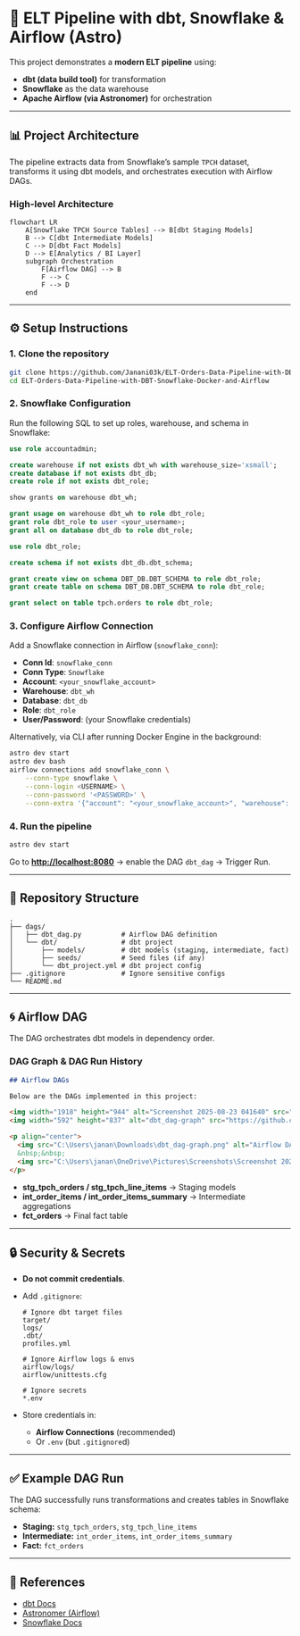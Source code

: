 # 🚀 ELT Pipeline with dbt, Snowflake & Airflow (Astro)

This project demonstrates a **modern ELT pipeline** using:

* **dbt (data build tool)** for transformation
* **Snowflake** as the data warehouse
* **Apache Airflow (via Astronomer)** for orchestration

---

## 📊 Project Architecture

The pipeline extracts data from Snowflake’s sample `TPCH` dataset, transforms it using dbt models, and orchestrates execution with Airflow DAGs.

### High-level Architecture

```mermaid
flowchart LR
    A[Snowflake TPCH Source Tables] --> B[dbt Staging Models]
    B --> C[dbt Intermediate Models]
    C --> D[dbt Fact Models]
    D --> E[Analytics / BI Layer]
    subgraph Orchestration
        F[Airflow DAG] --> B
        F --> C
        F --> D
    end
```

---

## ⚙️ Setup Instructions

### 1. Clone the repository

```bash
git clone https://github.com/Janani03k/ELT-Orders-Data-Pipeline-with-DBT-Snowflake-Docker-and-Airflow.git
cd ELT-Orders-Data-Pipeline-with-DBT-Snowflake-Docker-and-Airflow
```

### 2. Snowflake Configuration

Run the following SQL to set up roles, warehouse, and schema in Snowflake:

```sql
use role accountadmin;

create warehouse if not exists dbt_wh with warehouse_size='xsmall';
create database if not exists dbt_db;
create role if not exists dbt_role;

show grants on warehouse dbt_wh;

grant usage on warehouse dbt_wh to role dbt_role;
grant role dbt_role to user <your_username>;
grant all on database dbt_db to role dbt_role;

use role dbt_role;

create schema if not exists dbt_db.dbt_schema;

grant create view on schema DBT_DB.DBT_SCHEMA to role dbt_role;
grant create table on schema DBT_DB.DBT_SCHEMA to role dbt_role;

grant select on table tpch.orders to role dbt_role;

```

### 3. Configure Airflow Connection

Add a Snowflake connection in Airflow (`snowflake_conn`):

* **Conn Id**: `snowflake_conn`
* **Conn Type**: `Snowflake`
* **Account**: `<your_snowflake_account>`
* **Warehouse**: `dbt_wh`
* **Database**: `dbt_db`
* **Role**: `dbt_role`
* **User/Password**: (your Snowflake credentials)

Alternatively, via CLI after running Docker Engine in the background:

```bash
astro dev start
astro dev bash
airflow connections add snowflake_conn \
    --conn-type snowflake \
    --conn-login <USERNAME> \
    --conn-password '<PASSWORD>' \
    --conn-extra '{"account": "<your_snowflake_account>", "warehouse": "dbt_wh", "database": "dbt_db", "role": "dbt_role"}'
```

### 4. Run the pipeline

```bash
astro dev start
```

Go to **[http://localhost:8080](http://localhost:8080)** → enable the DAG `dbt_dag` → Trigger Run.

---

## 📂 Repository Structure

```
.
├── dags/
│   ├── dbt_dag.py          # Airflow DAG definition
│   └── dbt/                # dbt project
│       ├── models/         # dbt models (staging, intermediate, fact)
│       ├── seeds/          # Seed files (if any)
│       └── dbt_project.yml # dbt project config
├── .gitignore              # Ignore sensitive configs
└── README.md
```

---

## 🌀 Airflow DAG

The DAG orchestrates dbt models in dependency order.

### DAG Graph & DAG Run History

```markdown
## Airflow DAGs

Below are the DAGs implemented in this project:

<img width="1918" height="944" alt="Screenshot 2025-08-23 041640" src="https://github.com/user-attachments/assets/e805f9a6-0e7a-4273-bdc4-8bbdf9724b0c" />
<img width="592" height="837" alt="dbt_dag-graph" src="https://github.com/user-attachments/assets/dbd06b76-b938-4ceb-a85c-1fe35eed5432" />

<p align="center">
  <img src="C:\Users\janan\Downloads\dbt_dag-graph.png" alt="Airflow DAG 1" width="45%"/>
  &nbsp;&nbsp;
  <img src="C:\Users\janan\OneDrive\Pictures\Screenshots\Screenshot 2025-08-23 041640.png" alt="Airflow DAG 2" width="45%"/>
</p>
```

* **stg\_tpch\_orders / stg\_tpch\_line\_items** → Staging models
* **int\_order\_items / int\_order\_items\_summary** → Intermediate aggregations
* **fct\_orders** → Final fact table

---

## 🔒 Security & Secrets

* **Do not commit credentials**.

* Add `.gitignore`:

  ```
  # Ignore dbt target files
  target/
  logs/
  .dbt/
  profiles.yml

  # Ignore Airflow logs & envs
  airflow/logs/
  airflow/unittests.cfg

  # Ignore secrets
  *.env
  ```

* Store credentials in:

  * **Airflow Connections** (recommended)
  * Or `.env` (but `.gitignore`d)

---

## ✅ Example DAG Run

The DAG successfully runs transformations and creates tables in Snowflake schema:

* **Staging:** `stg_tpch_orders`, `stg_tpch_line_items`
* **Intermediate:** `int_order_items`, `int_order_items_summary`
* **Fact:** `fct_orders`

---

## 📌 References

* [dbt Docs](https://docs.getdbt.com)
* [Astronomer (Airflow)](https://www.astronomer.io/docs)
* [Snowflake Docs](https://docs.snowflake.com)

